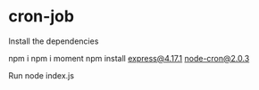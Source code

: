 # cron-job


Install the dependencies

npm i
npm i moment
npm install express@4.17.1 node-cron@2.0.3


Run 
node index.js
